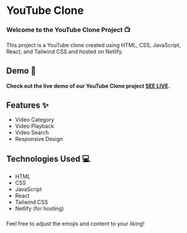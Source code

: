 # YouTube Clone

###  Welcome to the YouTube Clone Project 📺

This project is a YouTube clone created using HTML, CSS, JavaScript, React, and Tailwind CSS and hosted on Netlify.

## Demo 🚀

#### Check out the live demo of our YouTube Clone project [SEE LIVE](https://star-dust-youtube-clone.netlify.app/).

## Features ✨
- Video Category
- Video Playback
- Video Search
- Responsive Design

## Technologies Used 💻

- HTML
- CSS
- JavaScript
- React
- Tailwind CSS
- Netlify (for hosting)


### 
Feel free to adjust the emojis and content to your liking!

